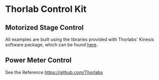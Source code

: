 # Thorlab Control Kit
## Motorized Stage Control
All examples are built using the libraries provided with Thorlabs' Kinesis software package, which can be found [here](https://www.thorlabs.com/software_pages/ViewSoftwarePage.cfm?Code=Motion_Control&viewtab=0). 

## Power Meter Control



See the Reference https://github.com/Thorlabs
